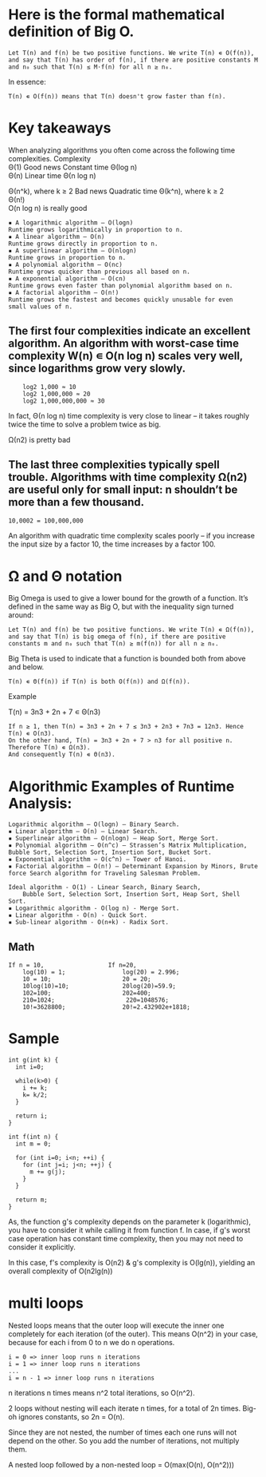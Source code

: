 # Here is the formal mathematical definition of Big O.

    Let T(n) and f(n) be two positive functions. We write T(n) ∊ O(f(n)), and say that T(n) has order of f(n), if there are positive constants M and n₀ such that T(n) ≤ M·f(n) for all n ≥ n₀. 

In essence:

    T(n) ∊ O(f(n)) means that T(n) doesn't grow faster than f(n). 


# Key takeaways

When analyzing algorithms you often come across the following time complexities.
Complexity 	
Θ(1) 	Good news Constant time
Θ(log n) 	
Θ(n) 	Linear time
Θ(n log n) 	

Θ(n^k), where k ≥ 2 	Bad news Quadratic time
Θ(k^n), where k ≥ 2 	
Θ(n!) 	
O(n log n) is really good

```
▪ A logarithmic algorithm – O(logn)
Runtime grows logarithmically in proportion to n.
▪ A linear algorithm – O(n)
Runtime grows directly in proportion to n.
▪ A superlinear algorithm – O(nlogn)
Runtime grows in proportion to n.
▪ A polynomial algorithm – O(nc)
Runtime grows quicker than previous all based on n.
▪ A exponential algorithm – O(cn)
Runtime grows even faster than polynomial algorithm based on n.
▪ A factorial algorithm – O(n!)
Runtime grows the fastest and becomes quickly unusable for even
small values of n. 
```
## The first four complexities indicate an excellent algorithm. An algorithm with worst-case time complexity W(n) ∊ O(n log n) scales very well, since logarithms grow very slowly.

        log2 1,000 ≈ 10
        log2 1,000,000 ≈ 20
        log2 1,000,000,000 ≈ 30
In fact, Θ(n log n) time complexity is very close to linear – it takes roughly twice the time to solve a problem twice as big.

Ω(n2) is pretty bad

## The last three complexities typically spell trouble. Algorithms with time complexity Ω(n2) are useful only for small input: n shouldn’t be more than a few thousand.

    10,0002 = 100,000,000

An algorithm with quadratic time complexity scales poorly – if you increase the input size by a factor 10, the time increases by a factor 100.

# Ω and Θ notation

Big Omega is used to give a lower bound for the growth of a function. It’s defined in the same way as Big O, but with the inequality sign turned around:

    Let T(n) and f(n) be two positive functions. We write T(n) ∊ Ω(f(n)), and say that T(n) is big omega of f(n), if there are positive constants m and n₀ such that T(n) ≥ m(f(n)) for all n ≥ n₀. 

Big Theta is used to indicate that a function is bounded both from above and below.

    T(n) ∊ Θ(f(n)) if T(n) is both O(f(n)) and Ω(f(n)). 

Example

T(n) = 3n3 + 2n + 7 ∊ Θ(n3)

    If n ≥ 1, then T(n) = 3n3 + 2n + 7 ≤ 3n3 + 2n3 + 7n3 = 12n3. Hence T(n) ∊ O(n3).
    On the other hand, T(n) = 3n3 + 2n + 7 > n3 for all positive n. Therefore T(n) ∊ Ω(n3).
    And consequently T(n) ∊ Θ(n3).
    
# Algorithmic Examples of Runtime Analysis:
```
Logarithmic algorithm – O(logn) – Binary Search.
▪ Linear algorithm – O(n) – Linear Search.
▪ Superlinear algorithm – O(nlogn) – Heap Sort, Merge Sort.
▪ Polynomial algorithm – O(n^c) – Strassen’s Matrix Multiplication, Bubble Sort, Selection Sort, Insertion Sort, Bucket Sort.
▪ Exponential algorithm – O(c^n) – Tower of Hanoi.
▪ Factorial algorithm – O(n!) – Determinant Expansion by Minors, Brute force Search algorithm for Traveling Salesman Problem. 
```
```
Ideal algorithm - O(1) - Linear Search, Binary Search,
    Bubble Sort, Selection Sort, Insertion Sort, Heap Sort, Shell Sort.
▪ Logarithmic algorithm - O(log n) - Merge Sort.
▪ Linear algorithm - O(n) - Quick Sort.
▪ Sub-linear algorithm - O(n+k) - Radix Sort.
```
## Math
```
If n = 10,                  If n=20,
    log(10) = 1;                log(20) = 2.996;
    10 = 10;                    20 = 20;
    10log(10)=10;               20log(20)=59.9;
    102=100;                    202=400;
    210=1024;                    220=1048576;
    10!=3628800;                20!=2.432902e+1818;
```

# Sample
```
int g(int k) {
  int i=0;

  while(k>0) {
    i += k;
    k= k/2;
  }

  return i;
}

int f(int n) {
  int m = 0;

  for (int i=0; i<n; ++i) {
    for (int j=i; j<n; ++j) {
      m += g(j);
    }
  }

  return m;
}
```
As, the function g's complexity depends on the parameter k (logarithmic), you have to consider it while calling it from function f. In case, if g's worst case operation has constant time complexity, then you may not need to consider it explicitly.

In this case, f's complexity is O(n2) & g's complexity is O(lg(n)), yielding an overall complexity of O(n2lg(n))


# multi loops
Nested loops means that the outer loop will execute the inner one completely for each iteration (of the outer). This means O(n^2) in your case, because for each i from 0 to n we do n operations.
```
i = 0 => inner loop runs n iterations
i = 1 => inner loop runs n iterations
...
i = n - 1 => inner loop runs n iterations
```
n iterations n times means n^2 total iterations, so O(n^2).

2 loops without nesting will each iterate n times, for a total of 2n times. Big-oh ignores constants, so 2n = O(n).

Since they are not nested, the number of times each one runs will not depend on the other. So you add the number of iterations, not multiply them.

A nested loop followed by a non-nested loop
= O(max(O(n), O(n^2)))
